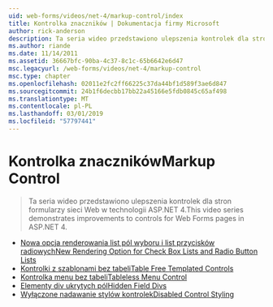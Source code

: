 ```yaml
---
uid: web-forms/videos/net-4/markup-control/index
title: Kontrolka znaczników | Dokumentacja firmy Microsoft
author: rick-anderson
description: Ta seria wideo przedstawiono ulepszenia kontrolek dla stron formularzy sieci Web w technologii ASP.NET 4.
ms.author: riande
ms.date: 11/14/2011
ms.assetid: 36667bfc-90ba-4c37-8c1c-65b6642e6d47
msc.legacyurl: /web-forms/videos/net-4/markup-control
msc.type: chapter
ms.openlocfilehash: 02011e2fc2ff66225c37da44bf1d589f3ae6d847
ms.sourcegitcommit: 24b1f6decbb17bb22a45166e5fdb0845c65af498
ms.translationtype: MT
ms.contentlocale: pl-PL
ms.lasthandoff: 03/01/2019
ms.locfileid: "57797441"
---
```

<a name="markup-control"></a><span data-ttu-id="8f4fe-103">Kontrolka znaczników</span><span class="sxs-lookup"><span data-stu-id="8f4fe-103">Markup Control</span></span>
====================
> <span data-ttu-id="8f4fe-104">Ta seria wideo przedstawiono ulepszenia kontrolek dla stron formularzy sieci Web w technologii ASP.NET 4.</span><span class="sxs-lookup"><span data-stu-id="8f4fe-104">This video series demonstrates improvements to controls for Web Forms pages in ASP.NET 4.</span></span>


- [<span data-ttu-id="8f4fe-105">Nowa opcja renderowania list pól wyboru i list przycisków radiowych</span><span class="sxs-lookup"><span data-stu-id="8f4fe-105">New Rendering Option for Check Box Lists and Radio Button Lists</span></span>](aspnet-4-quick-hit-new-rendering-option-for-check-box-lists-and-radio-button-lists.md)
- [<span data-ttu-id="8f4fe-106">Kontrolki z szablonami bez tabeli</span><span class="sxs-lookup"><span data-stu-id="8f4fe-106">Table Free Templated Controls</span></span>](aspnet-4-quick-hit-table-free-templated-controls.md)
- [<span data-ttu-id="8f4fe-107">Kontrolka menu bez tabeli</span><span class="sxs-lookup"><span data-stu-id="8f4fe-107">Tableless Menu Control</span></span>](aspnet-4-quick-hit-tableless-menu-control.md)
- [<span data-ttu-id="8f4fe-108">Elementy div ukrytych pól</span><span class="sxs-lookup"><span data-stu-id="8f4fe-108">Hidden Field Divs</span></span>](aspnet-4-quick-hit-hidden-field-divs.md)
- [<span data-ttu-id="8f4fe-109">Wyłączone nadawanie stylów kontrolek</span><span class="sxs-lookup"><span data-stu-id="8f4fe-109">Disabled Control Styling</span></span>](aspnet-4-quick-hit-disabled-control-styling.md)
